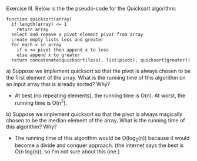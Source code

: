 Exercise III. Below is the the pseudo-code for the Quicksort algorithm:

```
function quicksort(array)
  if length(array) <= 1
    return array
  select and remove a pivot element pivot from array
  create empty lists less and greater
  for each x in array
    if x <= pivot then append x to less
    else append x to greater
  return concatenate(quicksort(less), list(pivot), quicksort(greater))
```
a) Suppose we implement quicksort so that the pivot is always chosen to be the ﬁrst element of the array. What is the running time of this algorithm on an input array that is already sorted? Why?

* At best (no repeating elements), the running time is O(n). At worst, the running time is O(n<sup>2</sup>).

b) Suppose we implement quicksort so that the pivot is always magically chosen to be the median element of the array. What is the running time of this algorithm? Why?

* The running time of this algorithm would be O(log<sub>2</sub>(n)) because it would become a divide and conquer approach. (the internet says the best is O(n log(n)), so I'm not sure about this one.)
